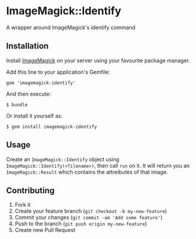 # ImageMagick::Identify

A wrapper around ImageMagick's identify command

## Installation

Install [ImageMagick](http://www.imagemagick.org/script/index.php) on your server using your favourite package manager.

Add this line to your application's Gemfile:

    gem 'imagemagick-identify'

And then execute:

    $ bundle

Or install it yourself as:

    $ gem install imagemagick-identify

## Usage

Create an `ImageMagick::Identify` object using `ImageMagick::Identify(<filename>)`, then call `run` on it.  It will return you an `ImageMagick::Result` which contains the attreibutes of that image.

## Contributing

1. Fork it
2. Create your feature branch (`git checkout -b my-new-feature`)
3. Commit your changes (`git commit -am 'Add some feature'`)
4. Push to the branch (`git push origin my-new-feature`)
5. Create new Pull Request

